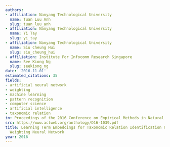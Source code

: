 ```yaml
---
authors:
- affiliation: Nanyang Technological University
  name: Tuan Luu Anh
  slug: tuan_luu_anh
- affiliation: Nanyang Technological University
  name: Yi Tay
  slug: yi_tay
- affiliation: Nanyang Technological University
  name: Siu Cheung Hui
  slug: siu_cheung_hui
- affiliation: Institute For Infocomm Research Singapore
  name: See Kiong Ng
  slug: seekiong_ng
date: '2016-11-01'
estimated_citations: 35
fields:
- artificial neural network
- weighting
- machine learning
- pattern recognition
- computer science
- artificial intelligence
- taxonomic relation
in: Proceedings of the 2016 Conference on Empirical Methods in Natural Language Processing
src: https://www.aclweb.org/anthology/D16-1039.pdf
title: Learning Term Embeddings for Taxonomic Relation Identification Using Dynamic
  Weighting Neural Network
year: 2016
---
```

